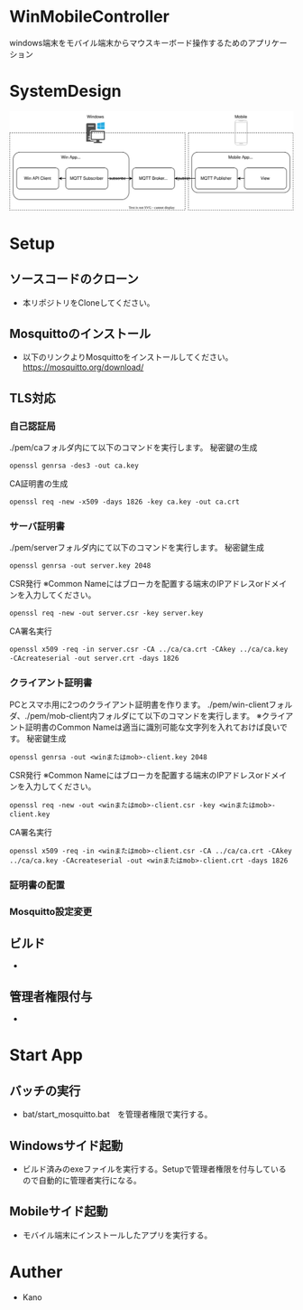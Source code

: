 # WinMobileController

windows端末をモバイル端末からマウスキーボード操作するためのアプリケーション
# SystemDesign
![alt](./doc/img/SystemDesign.drawio.svg)
# Setup
## ソースコードのクローン
* 本リポジトリをCloneしてください。
## Mosquittoのインストール
* 以下のリンクよりMosquittoをインストールしてください。
https://mosquitto.org/download/

## TLS対応
### 自己認証局
./pem/caフォルダ内にて以下のコマンドを実行します。
秘密鍵の生成
```
openssl genrsa -des3 -out ca.key
```
CA証明書の生成
```
openssl req -new -x509 -days 1826 -key ca.key -out ca.crt
```

### サーバ証明書
./pem/serverフォルダ内にて以下のコマンドを実行します。
秘密鍵生成
```
openssl genrsa -out server.key 2048
```

CSR発行
※Common Nameにはブローカを配置する端末のIPアドレスorドメインを入力してください。
```
openssl req -new -out server.csr -key server.key
```

CA署名実行
```
openssl x509 -req -in server.csr -CA ../ca/ca.crt -CAkey ../ca/ca.key -CAcreateserial -out server.crt -days 1826
```

### クライアント証明書
PCとスマホ用に2つのクライアント証明書を作ります。
./pem/win-clientフォルダ、./pem/mob-client内フォルダにて以下のコマンドを実行します。
※クライアント証明書のCommon Nameは適当に識別可能な文字列を入れておけば良いです。
秘密鍵生成
```
openssl genrsa -out <winまたはmob>-client.key 2048
```

CSR発行
※Common Nameにはブローカを配置する端末のIPアドレスorドメインを入力してください。
```
openssl req -new -out <winまたはmob>-client.csr -key <winまたはmob>-client.key
```

CA署名実行
```
openssl x509 -req -in <winまたはmob>-client.csr -CA ../ca/ca.crt -CAkey ../ca/ca.key -CAcreateserial -out <winまたはmob>-client.crt -days 1826
```

### 証明書の配置
### Mosquitto設定変更

## ビルド
*

## 管理者権限付与
*
# Start App
## バッチの実行
* bat/start_mosquitto.bat　を管理者権限で実行する。

## Windowsサイド起動
* ビルド済みのexeファイルを実行する。Setupで管理者権限を付与しているので自動的に管理者実行になる。

## Mobileサイド起動
* モバイル端末にインストールしたアプリを実行する。
# Auther
* Kano
